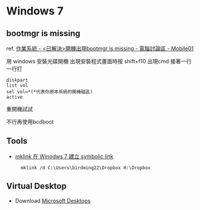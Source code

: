 
# Windows 7

## bootmgr is missing

ref. [作業系統 - <已解決>開機出現bootmgr is missing - 電腦討論區 - Mobile01](https://www.mobile01.com/topicdetail.php?f=300&t=3753818)

用 windows 安裝光碟開機
出現安裝程式畫面時按 shift+f10
出現cmd
接著一行一行打

    diskpart
    list vol
    sel vol=*(*代表你原本系統的開機磁區)
    active

重開機試試

不行再使用bcdboot

## Tools

* [mklink 在 Winodws 7 建立 symbolic link](http://www.dotblogs.com.tw/chhuang/archive/2012/09/10/74700.aspx)

        mklink /d C:\Users\birdming22\Dropbox H:\Dropbox

## Virtual Desktop

* Download [Microsoft Desktops](http://technet.microsoft.com/en-us/sysinternals/cc817881.aspx)
